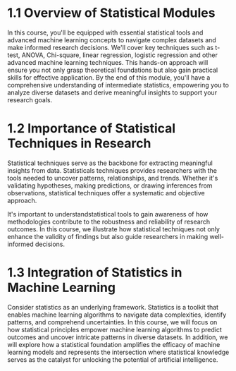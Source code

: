 # 1.1 Overview of Statistical Modules

In this course, you'll be equipped with essential statistical tools and advanced machine learning concepts to navigate complex datasets and make informed research decisions.
We'll cover key techniques such as t-test, ANOVA, Chi-square, linear regression, logistic regression and other advanced machine learning techniques.
This hands-on approach will ensure you not only grasp theoretical foundations but also gain practical skills for effective application. 
By the end of this module, you'll have a comprehensive understanding of intermediate statistics, empowering you to analyze diverse datasets and derive meaningful insights to support your research goals. 


# 1.2 Importance of Statistical Techniques in Research

Statistical techniques serve as the backbone for extracting meaningful insights from data. Statisticals techniques provides researchers with the tools needed to uncover patterns, relationships, and trends. Whether it's validating hypotheses, making predictions, or drawing inferences from observations, statistical techniques offer a systematic and objective approach. 

It's important to understandstatistical tools to gain awareness of how methodologies contribute to the robustness and reliability of research outcomes. In this course, we illustrate how statistical techniques not only enhance the validity of findings but also guide researchers in making well-informed decisions.

# 1.3 Integration of Statistics in Machine Learning

Consider statistics as an underlying framework. Statistics is a toolkit that enables machine learning algorithms to navigate data complexities, identify patterns, and comprehend uncertainties. In this course, we will focus on how statistical principles empower machine learning algorithms to predict outcomes and uncover intricate patterns in diverse datasets. In addition, we will explore how a statistical foundation amplifies the efficacy of machine learning models and represents the intersection where statistical knowledge serves as the catalyst for unlocking the potential of artificial intelligence.













